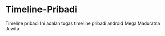 # Timeline-Pribadi
Timeline pribadi
Ini adalah tugas timeline pribadi android
Mega Maduratna Juwita
